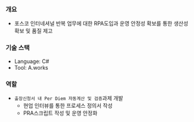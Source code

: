### 개요
* 포스코 인터네셔널 반복 업무에 대한 RPA도입과 운영 안정성 확보를 통한 생산성 확보 및 품질 제고

### 기술 스택
* Language: C#
* Tool: A.works

### 역할
* `출장신청서 내 Per Diem 자동계산 및 검증`과제 개발
  * 현업 인터뷰를 통한 프로세스 정의서 작성
  * PRA스크립트 작성 및 운영 안정화
